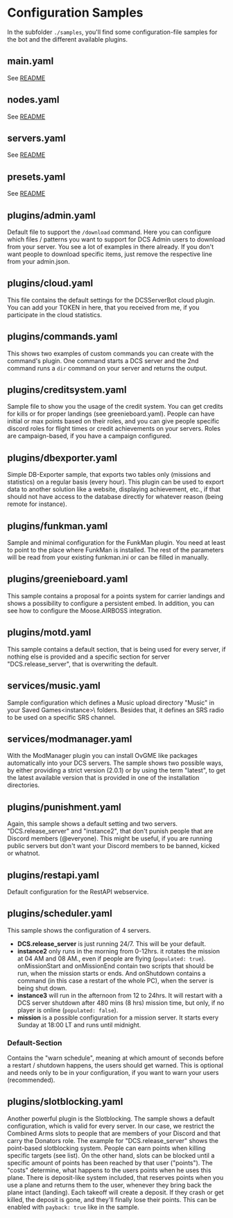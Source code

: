 # Configuration Samples
In the subfolder `./samples`, you'll find some configuration-file samples for the bot and the different available plugins.

## main.yaml
See [README](../README.md#configmainyaml)

## nodes.yaml
See [README](../README.md#confignodesyaml)

## servers.yaml
See [README](../README.md#configserversyaml)

## presets.yaml
See [README](../README.md#configpresetsyaml)

## plugins/admin.yaml
Default file to support the `/download` command. Here you can configure which files / patterns you want to support for
DCS Admin users to download from your server. You see a lot of examples in there already. If you don't want people to
download specific items, just remove the respective line from your admin.json.

## plugins/cloud.yaml
This file contains the default settings for the DCSServerBot cloud plugin. You can add your TOKEN in here, that you
received from me, if you participate in the cloud statistics.

## plugins/commands.yaml
This shows two examples of custom commands you can create with the command's plugin. One command starts a DCS server
and the 2nd command runs a `dir` command on your server and returns the output. 

## plugins/creditsystem.yaml
Sample file to show you the usage of the credit system. You can get credits for kills or for proper landings (see
greenieboard.yaml). People can have initial or max points based on their roles, and you can give people specific
discord roles for flight times or credit achievements on your servers. Roles are campaign-based, if you have a 
campaign configured.

## plugins/dbexporter.yaml
Simple DB-Exporter sample, that exports two tables only (missions and statistics) on a regular basis (every hour).
This plugin can be used to export data to another solution like a website, displaying achievement, etc., if that
should not have access to the database directly for whatever reason (being remote for instance).

## plugins/funkman.yaml
Sample and minimal configuration for the FunkMan plugin. You need at least to point to the place where FunkMan is
installed. The rest of the parameters will be read from your existing funkman.ini or can be filled in manually.

## plugins/greenieboard.yaml
This sample contains a proposal for a points system for carrier landings and shows a possibility to configure a 
persistent embed. In addition, you can see how to configure the Moose.AIRBOSS integration.

## plugins/motd.yaml
This sample contains a default section, that is being used for every server, if nothing else is provided and a specific
section for server "DCS.release_server", that is overwriting the default.

## services/music.yaml
Sample configuration which defines a Music upload directory "Music" in your Saved Games\<instance>\ folders. Besides 
that, it defines an SRS radio to be used on a specific SRS channel.

## services/modmanager.yaml
With the ModManager plugin you can install OvGME like packages automatically into your DCS servers. The sample shows two
possible ways, by either providing a strict version (2.0.1) or by using the term "latest", to get the latest available
version that is provided in one of the installation directories.

## plugins/punishment.yaml
Again, this sample shows a default setting and two servers. "DCS.release_server" and "instance2", that don't punish
people that are Discord members (@everyone). This might be useful, if you are running public servers but don't want
your Discord members to be banned, kicked or whatnot.

## plugins/restapi.yaml
Default configuration for the RestAPI webservice.

## plugins/scheduler.yaml
This sample shows the configuration of 4 servers. 
* __DCS.release_server__ is just running 24/7. This will be your default.<br>
* __instance2__ only runs in the morning from 0-12hrs. it rotates the mission at 04 AM and 08 AM., even if people are flying
(`populated: true`). onMissionStart and onMissionEnd contain two scripts that should be run, when the mission starts
or ends. And onShutdown contains a command (in this case a restart of the whole PC), when the server is being shut down.<br>
* __instance3__ will run in the afternoon from 12 to 24hrs. It will restart with a DCS server shutdown after 480 mins (8 hrs) 
mission time, but only, if no player is online (`populated: false`).<br>
* __mission__ is a possible configuration for a mission server. It starts every Sunday at 18:00 LT and runs until midnight.

### Default-Section
Contains the "warn schedule", meaning at which amount of seconds before a restart / shutdown happens, the users should 
get warned. This is optional and needs only to be in your configuration, if you want to warn your users (recommended).

## plugins/slotblocking.yaml
Another powerful plugin is the Slotblocking. The sample shows a default configuration, which is valid for every server.
In our case, we restrict the Combined Arms slots to people that are members of your Discord and that carry the Donators
role.
The example for "DCS.release_server" shows the point-based slotblocking system. People can earn points when killing 
specific targets (see list). On the other hand, slots can be blocked until a specific amount of points has been reached
by that user ("points"). The "costs" determine, what happens to the users points when he uses this plane.
There is deposit-like system included, that reserves points when you use a plane and returns them to the user, whenever 
they bring back the plane intact (landing). Each takeoff will create a deposit. If they crash or get killed, 
the deposit is gone, and they'll finally lose their points. This can be enabled with `payback: true` like in 
the sample.
